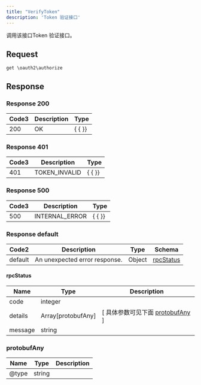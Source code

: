 ```yaml
---
title: "VerifyToken"
description: 'Token 验证接口'
---
```

调用该接口Token 验证接口。

## Request

```
get \oauth2\authorize
```

## Response

### Response  200
| Code3 | Description | Type | 
| ---- | ----------- | ------ | 
| 200 | OK | {   { }} |

### Response  401
| Code3 | Description | Type | 
| ---- | ----------- | ------ | 
| 401 | TOKEN_INVALID | {   { }} |

### Response  500
| Code3 | Description | Type | 
| ---- | ----------- | ------ | 
| 500 | INTERNAL_ERROR | {   { }} |

### Response  default 
| Code2 | Description | Type | Schema |
| ---- | ----------- | ------ | ------ |
| default | An unexpected error response. | Object | [rpcStatus](#rpcStatus) |

#### rpcStatus

| Name | Type | Description | 
| ---- | ---- | ----------- |     
| code | integer |  |          
| details | Array[protobufAny] |  [ 具体参数可见下面 [protobufAny](#protobufAny) ] |       
| message | string |  |   

### protobufAny
| Name | Type | Description | 
| ---- | ---- | ----------- |     
| @type | string |  |   



